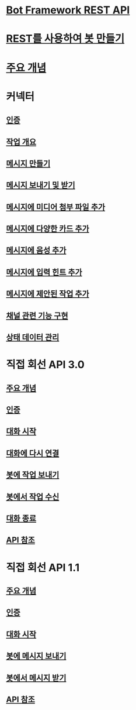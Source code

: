 # [Bot Framework REST API](bot-framework-rest-overview.md)
# [REST를 사용하여 봇 만들기](~/rest-api/bot-framework-rest-connector-quickstart.md)
# [주요 개념](bot-framework-rest-connector-concepts.md)
# 커넥터
## [인증](bot-framework-rest-connector-authentication.md)
## [작업 개요](bot-framework-rest-connector-activities.md)
## [메시지 만들기](bot-framework-rest-connector-create-messages.md)
## [메시지 보내기 및 받기](bot-framework-rest-connector-send-and-receive-messages.md)
## [메시지에 미디어 첨부 파일 추가](bot-framework-rest-connector-add-media-attachments.md)
## [메시지에 다양한 카드 추가](bot-framework-rest-connector-add-rich-cards.md)
## [메시지에 음성 추가](bot-framework-rest-connector-text-to-speech.md)
## [메시지에 입력 힌트 추가](bot-framework-rest-connector-add-input-hints.md)
## [메시지에 제안된 작업 추가](bot-framework-rest-connector-add-suggested-actions.md)
## [채널 관련 기능 구현](bot-framework-rest-connector-channeldata.md)
## [상태 데이터 관리](bot-framework-rest-state.md)
# 직접 회선 API 3.0
## [주요 개념](bot-framework-rest-direct-line-3-0-concepts.md)
## [인증](bot-framework-rest-direct-line-3-0-authentication.md)
## [대화 시작](bot-framework-rest-direct-line-3-0-start-conversation.md)
## [대화에 다시 연결](bot-framework-rest-direct-line-3-0-reconnect-to-conversation.md)
## [봇에 작업 보내기](bot-framework-rest-direct-line-3-0-send-activity.md)
## [봇에서 작업 수신](bot-framework-rest-direct-line-3-0-receive-activities.md)
## [대화 종료](bot-framework-rest-direct-line-3-0-end-conversation.md)
## [API 참조](bot-framework-rest-direct-line-3-0-api-reference.md)
# 직접 회선 API 1.1
## [주요 개념](bot-framework-rest-direct-line-1-1-concepts.md)
## [인증](bot-framework-rest-direct-line-1-1-authentication.md)
## [대화 시작](bot-framework-rest-direct-line-1-1-start-conversation.md)
## [봇에 메시지 보내기](bot-framework-rest-direct-line-1-1-send-message.md)
## [봇에서 메시지 받기](bot-framework-rest-direct-line-1-1-receive-messages.md)
## [API 참조](bot-framework-rest-direct-line-1-1-api-reference.md)